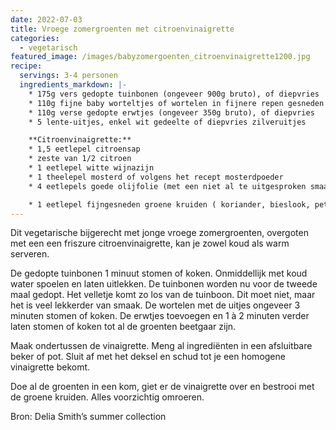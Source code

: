 ```yaml
---
date: 2022-07-03
title: Vroege zomergroenten met citroenvinaigrette
categories:
  - vegetarisch
featured_image: /images/babyzomergoenten_citroenvinaigrette1200.jpg
recipe:
  servings: 3-4 personen
  ingredients_markdown: |-
    * 175g vers gedopte tuinbonen (ongeveer 900g bruto), of diepvries
    * 110g fijne baby worteltjes of wortelen in fijnere repen gesneden
    * 110g verse gedopte erwtjes (ongeveer 350g bruto), of diepvries    * 5 lente-uitjes, enkel wit gedeelte of diepvries zilveruitjes

    **Citroenvinaigrette:**
    * 1,5 eetlepel citroensap
    * zeste van 1/2 citroen
    * 1 eetlepel witte wijnazijn
    * 1 theelepel mosterd of volgens het recept mosterdpoeder
    * 4 eetlepels goede olijfolie (met een niet al te uitgesproken smaak)

    * 1 eetlepel fijngesneden groene kruiden ( koriander, bieslook, peterselie, het groen van de lente-uitjes…)
---
```

Dit vegetarische bijgerecht met jonge vroege zomergroenten, overgoten met een een friszure citroenvinaigrette, kan je zowel koud als warm serveren.

<!--more-->

De gedopte tuinbonen 1 minuut stomen of koken. Onmiddellijk met koud water spoelen en laten uitlekken.
De tuinbonen worden nu voor de tweede maal gedopt. Het velletje komt zo los van de tuinboon. Dit moet niet, maar het is veel lekkerder van smaak.
De wortelen met de uitjes ongeveer 3 minuten stomen of koken. De erwtjes toevoegen en 1 à 2 minuten verder laten stomen of koken tot al de groenten beetgaar zijn.

Maak ondertussen de vinaigrette. Meng al ingrediënten in een afsluitbare beker of pot. Sluit af met het deksel en schud tot je een homogene vinaigrette bekomt.

Doe al de groenten in een kom, giet er de vinaigrette over en bestrooi met de groene kruiden. Alles voorzichtig omroeren.


Bron: Delia Smith’s summer collection
